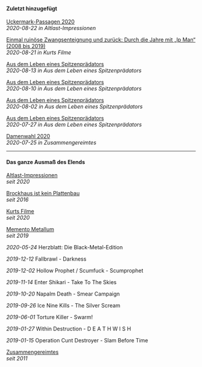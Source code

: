 #### Zuletzt hinzugefügt

[Uckermark-Passagen 2020](alapron.md)<br>
_2020-08-22 in Altlast-Impressionen_

[Einmal ruinöse Zwangsenteignung und zurück: Durch die Jahre mit „Ip Man“ (2008 bis 2019)](kufile.md)<br>
_2020-08-21 in Kurts Filme_

[Aus dem Leben eines Spitzenprädators](adles.md)<br>
_2020-08-13 in Aus dem Leben eines Spitzenprädators_

[Aus dem Leben eines Spitzenprädators](adles.md)<br>
_2020-08-10 in Aus dem Leben eines Spitzenprädators_

[Aus dem Leben eines Spitzenprädators](adles.md)<br>
_2020-08-02 in Aus dem Leben eines Spitzenprädators_

[Aus dem Leben eines Spitzenprädators](adles.md)<br>
_2020-07-27 in Aus dem Leben eines Spitzenprädators_

[Damenwahl 2020](zusates.md)<br>
_2020-07-25 in Zusammengereimtes_

<hr>

#### Das ganze Ausmaß des Elends

[Altlast-Impressionen](alapron.md)<br>
_seit 2020_

[Brockhaus ist kein Plattenbau](broplau.md)<br>
_seit 2016_

[Kurts Filme](kufile.md)<br>
_seit 2020_

[Memento Metallum](memmet.md)<br>
_seit 2019_

_2020-05-24_ Herzblatt: Die Black-Metal-Edition

_2019-12-12_ Fallbrawl - Darkness

_2019-12-02_ Hollow Prophet / Scumfuck - Scumprophet

_2019-11-14_ Enter Shikari - Take To The Skies

_2019-10-20_ Napalm Death - Smear Campaign

_2019-09-26_ Ice Nine Kills - The Silver Scream

_2019-06-01_ Torture Killer - Swarm!

_2019-01-27_ Within Destruction - D E A T H W I S H

_2019-01-15_ Operation Cunt Destroyer - Slam Before Time

[Zusammengereimtes](zusates.md)<br>
_seit 2011_
